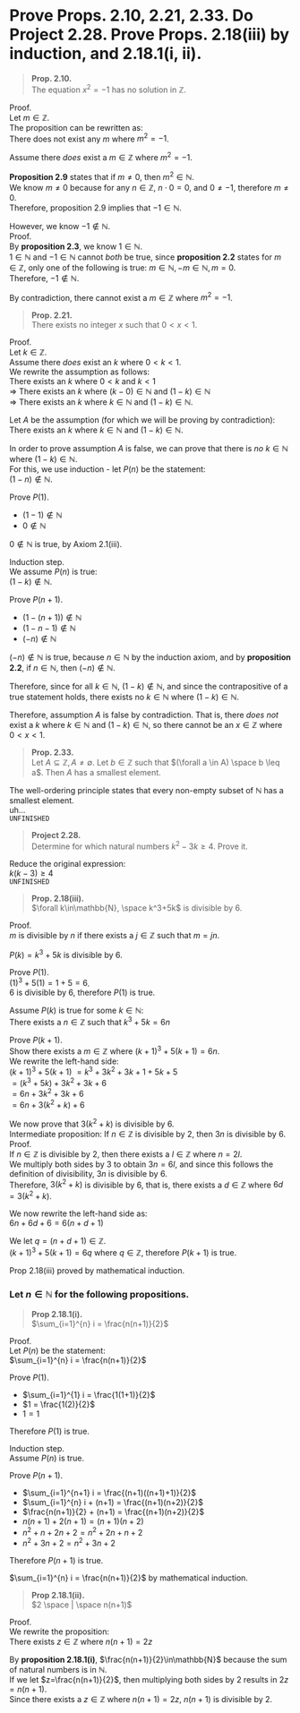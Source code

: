 # Prove Props. 2.10, 2.21, 2.33. Do Project 2.28. Prove Props. 2.18(iii) by induction, and 2.18.1(i, ii).  

> **Prop. 2.10.**  
> The equation $x^2=-1$ has no solution in $\mathbb{Z}$.  

Proof.  
Let $m\in\mathbb{Z}$.  
The proposition can be rewritten as:  
There does not exist any $m$ where $m^2=-1$.  

Assume there *does* exist a $m\in\mathbb{Z}$ where $m^2=-1$.  

**Proposition 2.9** states that if $m\neq0$, then $m^2\in\mathbb{N}$.  
We know $m\neq0$ because for any $n\in\mathbb{Z}$, $n\cdot 0=0$, and $0\neq -1$, therefore $m\neq0$.    
Therefore, proposition 2.9 implies that $-1\in\mathbb{N}$.  

However, we know $-1\notin\mathbb{N}$.  
Proof.  
By **proposition 2.3**, we know $1\in\mathbb{N}$.  
$1\in\mathbb{N}$ and $-1\in\mathbb{N}$ cannot *both* be true, since **proposition 2.2** states for $m\in\mathbb{Z}$, only one of the following is true: $m\in\mathbb{N}, -m\in\mathbb{N}, m=0$.  
Therefore, $-1\notin\mathbb{N}$.  

By contradiction, there cannot exist a $m\in\mathbb{Z}$ where $m^2=-1$.  

> **Prop. 2.21.**  
> There exists no integer $x$ such that $0<x<1$.  

Proof.  
Let $k\in\mathbb{Z}$.  
Assume there *does* exist an $k$ where $0<k<1$.  
We rewrite the assumption as follows:  
There exists an $k$ where $0<k$ and $k<1$  
$\Rightarrow$ There exists an $k$ where $(k-0)\in\mathbb{N}$ and $(1-k)\in\mathbb{N}$  
$\Rightarrow$ There exists an $k$ where $k\in\mathbb{N}$ and $(1-k)\in\mathbb{N}$.  

Let $A$ be the assumption (for which we will be proving by contradiction):  
There exists an $k$ where $k\in\mathbb{N}$ and $(1-k)\in\mathbb{N}$.  

In order to prove assumption $A$ is false, we can prove that there is *no* $k\in\mathbb{N}$ where $(1-k)\in\mathbb{N}$.  
For this, we use induction - let $P(n)$ be the statement:  
$(1-n)\notin\mathbb{N}$.  

Prove $P(1)$.  
- $(1-1)\notin\mathbb{N}$
- $0\notin\mathbb{N}$

$0\notin\mathbb{N}$ is true, by Axiom 2.1(iii).  

Induction step.  
We assume $P(n)$ is true:  
$(1-k)\notin\mathbb{N}$.  

Prove $P(n+1)$.  
- $(1-(n+1))\notin\mathbb{N}$
- $(1-n-1)\notin\mathbb{N}$
- $(-n)\notin\mathbb{N}$

$(-n)\notin\mathbb{N}$ is true, because $n\in\mathbb{N}$ by the induction axiom, and by **proposition 2.2**, if $n\in\mathbb{N}$, then $(-n)\notin\mathbb{N}$.  

Therefore, since for all $k\in\mathbb{N}$, $(1-k)\notin\mathbb{N}$, and since the contrapositive of a true statement holds, there exists no $k\in\mathbb{N}$ where $(1-k)\in\mathbb{N}$.  

Therefore, assumption $A$ is false by contradiction. That is, there *does not* exist a $k$ where $k\in\mathbb{N}$ and $(1-k)\in\mathbb{N}$, so there cannot be an $x\in\mathbb{Z}$ where $0<x<1$.  

> **Prop. 2.33.**  
> Let $A \subseteq \mathbb{Z}, A\neq\emptyset$. Let $b\in\mathbb{Z}$ such that $(\forall a \in A) \space b \leq a$.  Then $A$ has a smallest element.  

The well-ordering principle states that every non-empty subset of $\mathbb{N}$ has a smallest element.  
uh...  
`UNFINISHED`

> **Project 2.28.**  
> Determine for which natural numbers $k^2-3k\geq 4$. Prove it.  

Reduce the original expression:  
$k(k-3)\geq 4$  
`UNFINISHED`

> **Prop. 2.18(iii).**  
> $\forall k\in\mathbb{N}, \space k^3+5k$ is divisible by 6.

Proof.  
$m$ is divisible by $n$ if there exists a $j\in\mathbb{Z}$ such that $m=jn$.  

$P(k)=k^3+5k$ is divisible by 6.  

Prove $P(1)$.  
$(1)^3+5(1)=1+5=6$.  
$6$ is divisible by $6$, therefore $P(1)$ is true.  

Assume $P(k)$ is true for some $k\in\mathbb{N}$:  
There exists a $n\in\mathbb{Z}$ such that $k^3+5k=6n$  

Prove $P(k+1)$.  
Show there exists a $m\in\mathbb{Z}$ where $(k+1)^3+5(k+1)=6n$.  
We rewrite the left-hand side:  
$(k+1)^3+5(k+1)$
$=k^3+3k^2+3k+1+5k+5$   
$=(k^3+5k)+3k^2+3k+6$  
$=6n+3k^2+3k+6$  
$=6n+3(k^2+k)+6$  

We now prove that $3(k^2+k)$ is divisible by 6.  
Intermediate proposition: If $n\in\mathbb{Z}$ is divisible by $2$, then $3n$ is divisible by $6$.  
Proof.  
If $n\in\mathbb{Z}$ is divisible by $2$, then there exists a $l\in\mathbb{Z}$ where $n=2l$.  
We multiply both sides by $3$ to obtain $3n=6l$, and since this follows the definition of divisibility, $3n$ is divisible by $6$.  
Therefore, $3(k^2+k)$ is divisible by $6$, that is, there exists a $d\in\mathbb{Z}$ where $6d=3(k^2+k)$.  

We now rewrite the left-hand side as:  
$6n+6d+6=6(n+d+1)$

We let $q=(n+d+1)\in\mathbb{Z}$.  
$(k+1)^3+5(k+1)=6q$ where $q\in\mathbb{Z}$, therefore $P(k+1)$ is true.  

Prop 2.18(iii) proved by mathematical induction.  

### Let $n\in\mathbb{N}$ for the following propositions.  

> **Prop 2.18.1(i).**  
> $\sum_{i=1}^{n} i = \frac{n(n+1)}{2}$  

Proof.  
Let $P(n)$ be the statement:  
$\sum_{i=1}^{n} i = \frac{n(n+1)}{2}$  

Prove $P(1)$.  
- $\sum_{i=1}^{1} i = \frac{1(1+1)}{2}$  
- $1 = \frac{1(2)}{2}$  
- $1=1$  

Therefore $P(1)$ is true.  

Induction step.  
Assume $P(n)$ is true.  

Prove $P(n+1)$.  
- $\sum_{i=1}^{n+1} i = \frac{(n+1)((n+1)+1)}{2}$  
- $\sum_{i=1}^{n} i + (n+1) = \frac{(n+1)(n+2)}{2}$  
- $\frac{n(n+1)}{2} + (n+1) = \frac{(n+1)(n+2)}{2}$  
- $n(n+1) + 2(n+1) = (n+1)(n+2)$  
- $n^2+n + 2n+2 = n^2+2n+n+2$  
- $n^2+3n+2 = n^2+3n+2$  

Therefore $P(n+1)$ is true.  

$\sum_{i=1}^{n} i = \frac{n(n+1)}{2}$ by mathematical induction.  

> **Prop 2.18.1(ii).**  
> $2 \space | \space n(n+1)$  

Proof.  
We rewrite the proposition:  
There exists $z\in\mathbb{Z}$ where $n(n+1)=2z$

By **proposition 2.18.1(i)**, $\frac{n(n+1)}{2}\in\mathbb{N}$ because the sum of natural numbers is in $\mathbb{N}$.   
If we let $z=\frac{n(n+1)}{2}$, then multiplying both sides by $2$ results in $2z=n(n+1)$.  
Since there exists a $z\in\mathbb{Z}$ where $n(n+1)=2z$, $n(n+1)$ is divisible by 2.  